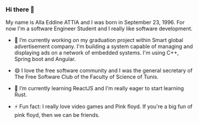 ### Hi there 👋
My name is Alla Eddine ATTIA and I was born in September 23, 1996.
For now I'm a software Engineer Student and I really like software development. 

- 🔭 I’m currently working on my graduation project within Smart global advertisement company. I'm building a system capable of managing and displaying ads on a network of embedded systems. I'm using C++, Spring boot and Angular.

- 😄 I love the free software community and I was the general secretary of The Free Software Club of the Faculty of Science of Tunis.

- 🌱 I’m currently learning ReactJS and I'm really eager to start learning Rust.

- ⚡ Fun fact: I really love video games and Pink floyd. If you're a big fun of pink floyd, then we can be friends. 

<!--
**Allaeddineattia/Allaeddineattia** is a ✨ _special_ ✨ repository because its `README.md` (this file) appears on your GitHub profile.

Here are some ideas to get you started:


- 🌱 I’m currently learning ...
- 👯 I’m looking to collaborate on ...
- 🤔 I’m looking for help with ...
- 💬 Ask me about ...
- 📫 How to reach me: ...
- 😄 Pronouns: ...
- ⚡ Fun fact: ...
-->
